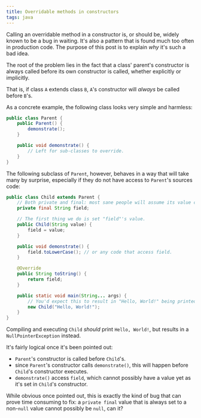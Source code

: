 ```yaml
---
title: Overridable methods in constructors
tags: java
---
```

Calling an overridable method in a constructor is, or should be, widely known to be a bug in waiting. It's also a pattern
that is found much too often in production code. The purpose of this post is to explain *why* it's such a bad idea.

<!--more-->

The root of the problem lies in the fact that a class' parent's constructor is always called before its own constructor
is called, whether explicitly or implicitly.

That is, if class `A` extends class `B`, `A`'s constructor will *always* be called before `B`'s.

As a concrete example, the following class looks very simple and harmless:
``` java
public class Parent {
    public Parent() {
        demonstrate();
    }

    public void demonstrate() {
        // Left for sub-classes to override.
    }
}
```

The following subclass of `Parent`, however, behaves in a way that will take many by surprise, especially if they do
not have access to `Parent`'s sources code:
``` java
public class Child extends Parent {
    // Both private and final: most sane people will assume its value cannot change.
    private final String field;

    // The first thing we do is set "field"'s value.
    public Child(String value) {
        field = value;
    }

    public void demonstrate() {
        field.toLowerCase(); // or any code that access field.
    }

    @Override
    public String toString() {
        return field;
    }

    public static void main(String... args) {
        // You'd expect this to result in "Hello, World!" being printed to stdout.
        new Child("Hello, World!");
    }
}
```

Compiling and executing `Child` *should* print `Hello, World!`, but results in a `NullPointerException` instead.

It's fairly logical once it's been pointed out:

* `Parent`'s constructor is called before `Child`'s.
* since `Parent`'s constructor calls `demonstrate()`, this will happen before `Child`'s constructor executes.
* `demonstrate()` access `field`, which cannot possibly have a value yet as it's set in `Child`'s constructor.

While obvious once pointed out, this is exactly the kind of bug that can prove time consuming to fix: a
`private final` value that is always set to a non-`null` value cannot possibly be `null`, can it?
